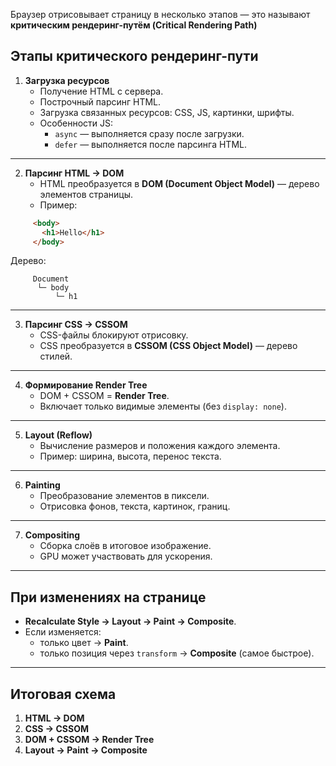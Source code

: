 Браузер отрисовывает страницу в несколько этапов — это называют **критическим рендеринг-путём (Critical Rendering Path)**
## Этапы критического рендеринг-пути

1. **Загрузка ресурсов**
   - Получение HTML с сервера.
   - Построчный парсинг HTML.
   - Загрузка связанных ресурсов: CSS, JS, картинки, шрифты.
   - Особенности JS:
     - `async` — выполняется сразу после загрузки.
     - `defer` — выполняется после парсинга HTML.

---

2. **Парсинг HTML → DOM**
   - HTML преобразуется в **DOM (Document Object Model)** — дерево элементов страницы.
   - Пример:
```html
     <body>
       <h1>Hello</h1>
     </body>
```

Дерево:
```
     Document
      └─ body
          └─ h1
```

---

3. **Парсинг CSS → CSSOM**
   - CSS-файлы блокируют отрисовку.
   - CSS преобразуется в **CSSOM (CSS Object Model)** — дерево стилей.

---

4. **Формирование Render Tree**
   - DOM + CSSOM = **Render Tree**.
   - Включает только видимые элементы (без `display: none`).

---

5. **Layout (Reflow)**
   - Вычисление размеров и положения каждого элемента.
   - Пример: ширина, высота, перенос текста.

---

6. **Painting**
   - Преобразование элементов в пиксели.
   - Отрисовка фонов, текста, картинок, границ.

---

7. **Compositing**
   - Сборка слоёв в итоговое изображение.
   - GPU может участвовать для ускорения.

---

## При изменениях на странице
- **Recalculate Style → Layout → Paint → Composite**.
- Если изменяется:
  - только цвет → **Paint**.
  - только позиция через `transform` → **Composite** (самое быстрое).

---

## Итоговая схема
1. **HTML → DOM**  
2. **CSS → CSSOM**  
3. **DOM + CSSOM → Render Tree**  
4. **Layout → Paint → Composite**

